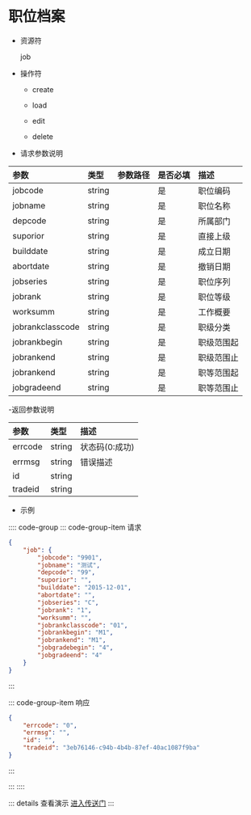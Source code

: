 # 职位档案

- 资源符

  job
  
- 操作符

  - create <Badge type="tip" text="v1" vertical="top" />

  - load <Badge type="tip" text="v2" vertical="top" />

  - edit <Badge type="tip" text="v2" vertical="top" />

  - delete <Badge type="tip" text="v2" vertical="top" />

- 请求参数说明

|参数|类型|参数路径|是否必填|描述|
|:-|:-|:-|:-|:-|
|jobcode|string||是|职位编码|
|jobname|string||是|职位名称|
|depcode|string||是|所属部门|
|suporior|string||是|直接上级|
|builddate|string||是|成立日期|
|abortdate|string||是|撤销日期|
|jobseries|string||是|职位序列|
|jobrank|string||是|职位等级|
|worksumm|string||是|工作概要|
|jobrankclasscode|string||是|职级分类|
|jobrankbegin|string||是|职级范围起|
|jobrankend|string||是|职级范围止|
|jobrankend|string||是|职等范围起|
|jobgradeend|string||是|职等范围止|

-返回参数说明

|参数|类型|描述|
|:-|:-|:-|
|errcode|string|状态码(0:成功)|
|errmsg|string|错误描述|
|id|string||
|tradeid|string||

- 示例

:::: code-group
::: code-group-item 请求

```json
{
    "job": {
        "jobcode": "9901",
        "jobname": "测试",
        "depcode": "99",
        "suporior": "",
        "builddate": "2015-12-01",
        "abortdate": "",
        "jobseries": "C",
        "jobrank": "1",
        "worksumm": "",
        "jobrankclasscode": "01",
        "jobrankbegin": "M1",
        "jobrankend": "M1",
        "jobgradebegin": "4",
        "jobgradeend": "4"
    }
}
```

:::

::: code-group-item 响应

```json
{
    "errcode": "0",
    "errmsg": "",
    "id": "",
    "tradeid": "3eb76146-c94b-4b4b-87ef-40ac1087f9ba"
}
```

:::

:::
::::

::: details 查看演示
[进入传送门](/images/erp/gif/job.gif)
:::
